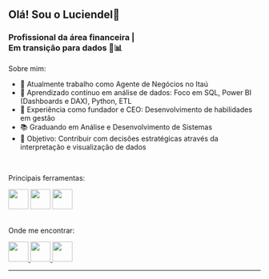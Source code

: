 ## Olá! Sou o Luciendel👋
### Profissional da área financeira | <br> Em transição para dados 🎲📊

Sobre mim:
- 🔭 Atualmente trabalho como Agente de Negócios no Itaú 
- 🌱 Aprendizado contínuo em análise de dados: Foco em SQL, Power BI (Dashboards e DAX), Python, ETL
- 💼 Experiência como fundador e CEO: Desenvolvimento de habilidades em gestão
- 📚 Graduando em Análise e Desenvolvimento de Sistemas 
- 🎯 Objetivo: Contribuir com decisões estratégicas através da interpretação e visualização de dados

<br>

Principais ferramentas:
<div>
  <img height="40" width="40" src="https://github.com/BruceFonseca/Portfolio/blob/main/linguagens/python.png?raw=true">
  <img height="40" width="40" src="https://github.com/BruceFonseca/Portfolio/blob/main/linguagens/sql.png?raw=true">
  <img height="40" width="40" src="https://github.com/BruceFonseca/Portfolio/blob/main/linguagens/power%20bi.png?raw=true">
</div>

<br>

Onde me encontrar:
<div>
  <a href="https://sites.google.com/view/portflioluciendelalves/in%C3%ADcio">
    <img height="40" width="40" src="https://github.com/BruceFonseca/Portfolio/blob/main/social%20icons/web-link.png?raw=truesrc=">
  </a>
  <a href="https://www.linkedin.com/in/luciendel-alves-008321107/">
    <img height="40" width="40" src="https://github.com/BruceFonseca/Portfolio/blob/main/social%20icons/linkedin.png?raw=true">
  </a>
  <a href="https://www.instagram.com/luciendelalves">
    <img height="40" width="40" src="https://github.com/BruceFonseca/Portfolio/blob/main/social%20icons/instagram.png?raw=true">
  </a>
</div>

---

<br>


